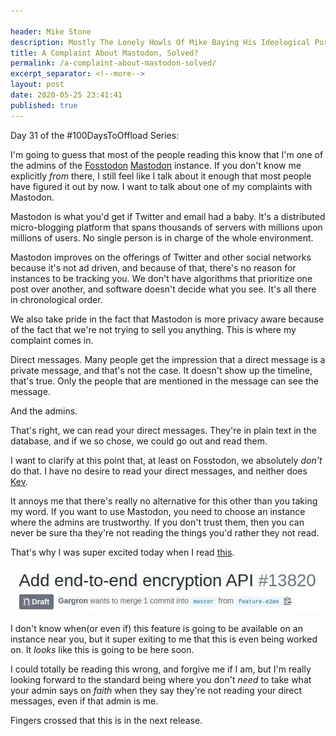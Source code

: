 ```yaml
---

header: Mike Stone
description: Mostly The Lonely Howls Of Mike Baying His Ideological Purity At The Moon
title: A Complaint About Mastodon, Solved?
permalink: /a-complaint-about-mastodon-solved/
excerpt_separator: <!--more-->
layout: post
date: 2020-05-25 23:41:41
published: true
---
```


Day 31 of the #100DaysToOffload Series:

I'm going to guess that most of the people reading this know that I'm one of the admins of the [Fosstodon](https://fosstodon.org) [Mastodon](https://joinmastodon.org) instance. If you don't know me explicitly _from_ there, I still feel like I talk about it enough that most people have figured it out by now. I want to talk about one of my complaints with Mastodon. 

<!--more-->

Mastodon is what you'd get if Twitter and email had a baby. It's a distributed micro-blogging platform that spans thousands of servers with millions upon millions of users. No single person is in charge of the whole environment. 

Mastodon improves on the offerings of Twitter and other social networks because it's not ad driven, and because of that, there's no reason for instances to be tracking you. We don't have algorithms that prioritize one post over another, and software doesn't decide what you see. It's all there in chronological order.

We also take pride in the fact that Mastodon is more privacy aware because of the fact that we're not trying to sell you anything. This is where my complaint comes in.

Direct messages. Many people get the impression that a direct message is a private message, and that's not the case. It doesn't show up the timeline, that's true. Only the people that are mentioned in the message can see the message. 

And the admins.

That's right, we can read your direct messages. They're in plain text in the database, and if we so chose, we could go out and read them. 

I want to clarify at this point that, at least on Fosstodon, we absolutely _don't_ do that. I have no desire to read your direct messages, and neither does [Kev](https://fosstodon.org/@kev). 

It annoys me that there's really no alternative for this other than you taking my word. If you want to use Mastodon, you need to choose an instance where the admins are trustworthy. If you don't trust them, then you can never be sure tha they're not reading the things you'd rather they not read.

That's why I was super excited today when I read [this](https://github.com/tootsuite/mastodon/pull/13820). 

![](/assets/images/iiBOTZo.jpg)

I don't know when(or even if) this feature is going to be available on an instance near you, but it super exiting to me that this is even being worked on. It _looks_ like this is going to be here soon. 

I could totally be reading this wrong, and forgive me if I am, but I'm really looking forward to the standard being where you don't _need_ to take what your admin says on _faith_ when they say they're not reading your direct messages, even if that admin is me.

Fingers crossed that this is in the next release.

